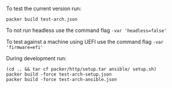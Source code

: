 To test the current version run:

    packer build test-arch.json

To not run headless use the command flag `-var 'headless=false'`

To test against a machine using UEFI use the command flag `-var 'firmware=efi'`

During development run:

    (cd .. && tar cf packer/http/setup.tar ansible/ setup.sh)
    packer build -force test-arch-setup.json
    packer build -force test-arch-ansible.json
